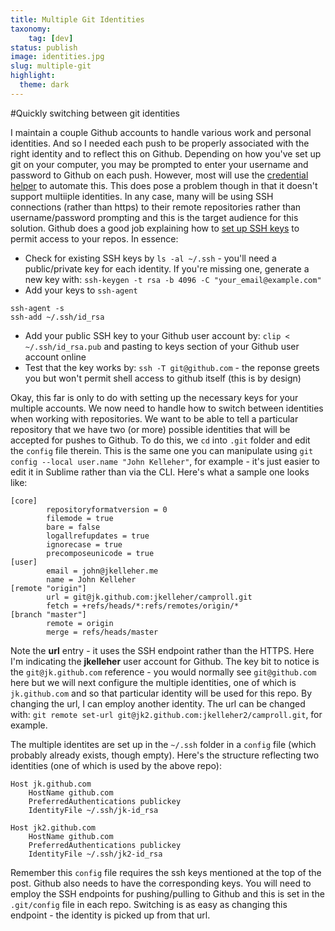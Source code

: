 ```yaml
---
title: Multiple Git Identities
taxonomy:
    tag: [dev]
status: publish
image: identities.jpg
slug: multiple-git
highlight:
  theme: dark
---
```

#Quickly switching between git identities

I maintain a couple Github accounts to handle various work and personal identities. And so I needed each push to be properly associated with the right identity and to reflect this on Github.
Depending on how you've set up git on your computer, you may be prompted to enter your username and password to Github on each push. However, most will use the [credential helper](https://help.github.com/articles/caching-your-github-password-in-git/) to automate this. This does pose a problem though in that it doesn't support multiiple identities. In any case, many will be using SSH connections (rather than https) to their remote repositories rather than username/password prompting and this is the target audience for this solution.
Github does a good job explaining how to [set up SSH keys](https://help.github.com/articles/generating-ssh-keys/) to permit access to your repos. In essence:

* Check for existing SSH keys by `ls -al ~/.ssh` - you'll need a public/private key for each identity. If you're missing one, generate a new key with: `ssh-keygen -t rsa -b 4096 -C "your_email@example.com"`
* Add your keys to `ssh-agent`
```
ssh-agent -s
ssh-add ~/.ssh/id_rsa
```
* Add your public SSH key to your Github user account by: `clip < ~/.ssh/id_rsa.pub` and pasting to keys section of your Github user account online
* Test that the key works by: `ssh -T git@github.com` - the reponse greets you but won't permit shell access to github itself (this is by design)

Okay, this far is only to do with setting up the necessary keys for your multiple accounts. We now need to handle how to switch between identities when working with repositories. We want to be able to tell a particular repository that we have two (or more) possible identities that will be accepted for pushes to Github. To do this, we `cd` into `.git` folder and edit the `config` file therein. This is the same one you can manipulate using `git config --local user.name "John Kelleher"`, for example - it's just easier to edit it in Sublime rather than via the CLI.
Here's what a sample one looks like:
```
[core]
        repositoryformatversion = 0
        filemode = true
        bare = false
        logallrefupdates = true
        ignorecase = true
        precomposeunicode = true
[user]
        email = john@jkelleher.me
        name = John Kelleher
[remote "origin"]
        url = git@jk.github.com:jkelleher/camproll.git
        fetch = +refs/heads/*:refs/remotes/origin/*
[branch "master"]
        remote = origin
        merge = refs/heads/master
```

Note the **url** entry - it uses the SSH endpoint rather than the HTTPS. Here I'm indicating the **jkelleher** user account for Github. The key bit to notice is the `git@jk.github.com` reference - you would normally see `git@github.com` here but we will next configure the multiple identities, one of which is `jk.github.com` and so that particular identity will be used for this repo. By changing the url, I can employ another identity. The url can be changed with: `git remote set-url git@jk2.github.com:jkelleher2/camproll.git`, for example.

The multiple identites are set up in the `~/.ssh` folder in a `config` file (which probably already exists, though empty). Here's the structure reflecting two identities (one of which is used by the above repo):

```
Host jk.github.com
    HostName github.com
    PreferredAuthentications publickey
    IdentityFile ~/.ssh/jk-id_rsa

Host jk2.github.com
    HostName github.com
    PreferredAuthentications publickey
    IdentityFile ~/.ssh/jk2-id_rsa
```

Remember this `config` file requires the ssh keys mentioned at the top of the post. Github also needs to have the corresponding keys. You will need to employ the SSH endpoints for pushing/pulling to Github and this is set in the `.git/config` file in each repo. Switching is as easy as changing this endpoint - the identity is picked up from that url.
